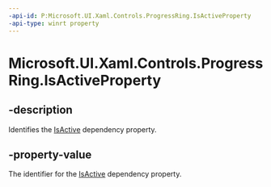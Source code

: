 ```yaml
---
-api-id: P:Microsoft.UI.Xaml.Controls.ProgressRing.IsActiveProperty
-api-type: winrt property
---
```


# Microsoft.UI.Xaml.Controls.ProgressRing.IsActiveProperty

<!--
public static Windows.UI.Xaml.DependencyProperty IsActiveProperty { get; }
-->

## -description

Identifies the [IsActive](progressring_isactive.md) dependency property.

## -property-value

The identifier for the [IsActive](progressring_isactive.md) dependency property.

